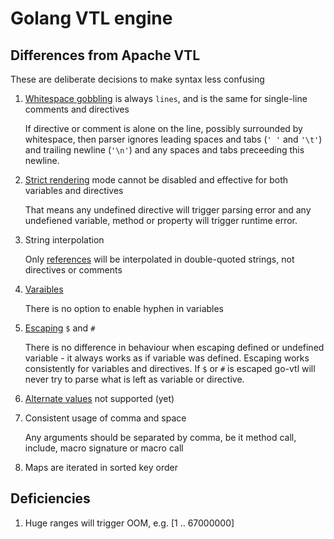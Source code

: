# Golang VTL engine
## Differences from Apache VTL
These are deliberate decisions to make syntax less confusing
1. [Whitespace gobbling](http://velocity.apache.org/engine/devel/developer-guide.html#space-gobbling) is always `lines`, and is the same for single-line comments and directives

   If directive or comment is alone on the line, possibly surrounded by whitespace, then parser ignores leading spaces and tabs (`' '` and `'\t'`) and trailing newline (`'\n'`) and any spaces and tabs preceeding this newline.
2. [Strict rendering](https://velocity.apache.org/engine/devel/user-guide.html#strict-rendering-mode) mode cannot be disabled and effective for both variables and directives

   That means any undefined directive will trigger parsing error and any undefiened variable, method or property will trigger runtime error.
3. String interpolation

   Only [references](https://velocity.apache.org/engine/devel/user-guide.html#references) will be interpolated in double-quoted strings, not directives or comments
4. [Varaibles](https://velocity.apache.org/engine/devel/user-guide.html#variables)

   There is no option to enable hyphen in variables
5. [Escaping](https://velocity.apache.org/engine/devel/user-guide.html#getting-literal) `$` and `#`

   There is no difference in behaviour when escaping defined or undefined variable - it always works as if variable was defined. Escaping works consistently for variables and directives. If `$` or `#` is escaped go-vtl will never try to parse what is left as variable or directive.
7. [Alternate values](https://velocity.apache.org/engine/devel/user-guide.html#alternate-values) not supported (yet)

8. Consistent usage of comma and space

   Any arguments should be separated by comma, be it method call, include, macro signature or macro call
9. Maps are iterated in sorted key order

## Deficiencies
1. Huge ranges will trigger OOM, e.g. [1 .. 67000000]
